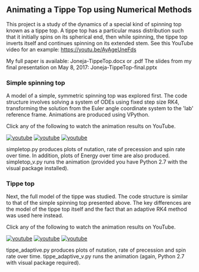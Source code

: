 ## Animating a Tippe Top using Numerical Methods

This project is a study of the dynamics of a special kind of spinning top known as a tippe top. A tippe top has a particular mass distribution such that it initially spins on its spherical end, then while spinning, the tippe top inverts itself and continues spinning on its extended stem. See this YouTube video for an example: https://youtu.be/AyAgeUneFds

My full paper is available: Joneja-TippeTop.docx or .pdf
The slides from my final presentation on May 8, 2017: Joneja-TippeTop-final.pptx

### Simple spinning top
A model of a simple, symmetric spinning top was explored first. The code structure involves solving a system of ODEs using fixed step size RK4, transforming the solution from the Euler angle coordinate system to the 'lab' reference frame. Animations are produced using VPython.

Click any of the following to watch the animation results on YouTube.

[![youtube](http://img.youtube.com/vi/I99i_cIsqz0/0.jpg)](https://www.youtube.com/watch?v=I99i_cIsqz0)
[![youtube](http://img.youtube.com/vi/35D7rX08HPk/0.jpg)](https://www.youtube.com/watch?v=35D7rX08HPk)
[![youtube](http://img.youtube.com/vi/u3LqBxvr-7o/0.jpg)](https://www.youtube.com/watch?v=u3LqBxvr-7o)

simpletop.py produces plots of nutation, rate of precession and spin rate over time. In addition, plots of Energy over time are also produced.
simpletop_v.py runs the animation (provided you have Python 2.7 with the visual package installed).

### Tippe top
Next, the full model of the tippe was studied. The code structure is similar to that of the simple spinning top presented above. 
The key differences are the model of the tippe top itself and the fact that an adaptive RK4 method was used here instead. 

Click any of the following to watch the animation results on YouTube.

[![youtube](http://img.youtube.com/vi/ndNa3KMrU84/0.jpg)](https://www.youtube.com/watch?v=ndNa3KMrU84)
[![youtube](http://img.youtube.com/vi/fjGDBIcBP9U/0.jpg)](https://www.youtube.com/watch?v=fjGDBIcBP9U)
[![youtube](http://img.youtube.com/vi/7pJ0hYqawHk/0.jpg)](https://www.youtube.com/watch?v=7pJ0hYqawHk)

tippe_adaptive.py produces plots of nutation, rate of precession and spin rate over time. 
tippe_adaptive_v.py runs the animation (again, Python 2.7 with visual package required).